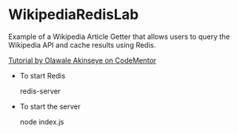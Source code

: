 # WikipediaRedisLab
Example of a Wikipedia Article Getter that allows users to query the Wikipedia API and cache results using Redis. 

[Tutorial by Olawale Akinseye on CodeMentor](https://www.codementor.io/brainyfarm/caching-with-redis-node-js-example-h6o9ii72i) 

- To start Redis

    redis-server

- To start the server

    node index.js
